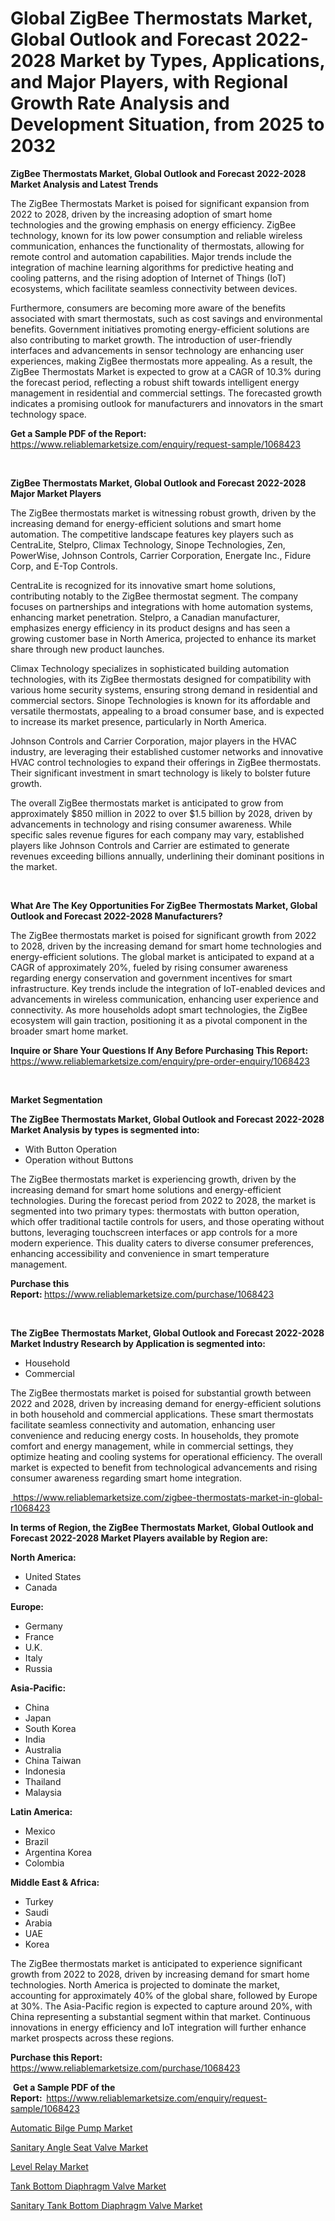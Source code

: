 <p><h1>Global ZigBee Thermostats Market, Global Outlook and Forecast 2022-2028 Market by Types, Applications, and Major Players, with Regional Growth Rate Analysis and Development Situation, from 2025 to 2032</h1></p><p><strong>ZigBee Thermostats Market, Global Outlook and Forecast 2022-2028 Market Analysis and Latest Trends</strong></p>
<p><p>The ZigBee Thermostats Market is poised for significant expansion from 2022 to 2028, driven by the increasing adoption of smart home technologies and the growing emphasis on energy efficiency. ZigBee technology, known for its low power consumption and reliable wireless communication, enhances the functionality of thermostats, allowing for remote control and automation capabilities. Major trends include the integration of machine learning algorithms for predictive heating and cooling patterns, and the rising adoption of Internet of Things (IoT) ecosystems, which facilitate seamless connectivity between devices.</p><p>Furthermore, consumers are becoming more aware of the benefits associated with smart thermostats, such as cost savings and environmental benefits. Government initiatives promoting energy-efficient solutions are also contributing to market growth. The introduction of user-friendly interfaces and advancements in sensor technology are enhancing user experiences, making ZigBee thermostats more appealing. As a result, the ZigBee Thermostats Market is expected to grow at a CAGR of 10.3% during the forecast period, reflecting a robust shift towards intelligent energy management in residential and commercial settings. The forecasted growth indicates a promising outlook for manufacturers and innovators in the smart technology space.</p></p>
<p><strong>Get a Sample PDF of the Report:&nbsp;</strong> <a href="https://www.reliablemarketsize.com/enquiry/request-sample/1068423?utm_campaign=3494&utm_medium=2&utm_source=Github&utm_content=ia&utm_term=21032025&utm_id=zigbee-thermostats-market-global-outlook-and-forecast-2022-2028">https://www.reliablemarketsize.com/enquiry/request-sample/1068423</a></p>
<p>&nbsp;</p>
<p><strong>ZigBee Thermostats Market, Global Outlook and Forecast 2022-2028 Major Market Players</strong></p>
<p><p>The ZigBee thermostats market is witnessing robust growth, driven by the increasing demand for energy-efficient solutions and smart home automation. The competitive landscape features key players such as CentraLite, Stelpro, Climax Technology, Sinope Technologies, Zen, PowerWise, Johnson Controls, Carrier Corporation, Energate Inc., Fidure Corp, and E-Top Controls.</p><p>CentraLite is recognized for its innovative smart home solutions, contributing notably to the ZigBee thermostat segment. The company focuses on partnerships and integrations with home automation systems, enhancing market penetration. Stelpro, a Canadian manufacturer, emphasizes energy efficiency in its product designs and has seen a growing customer base in North America, projected to enhance its market share through new product launches.</p><p>Climax Technology specializes in sophisticated building automation technologies, with its ZigBee thermostats designed for compatibility with various home security systems, ensuring strong demand in residential and commercial sectors. Sinope Technologies is known for its affordable and versatile thermostats, appealing to a broad consumer base, and is expected to increase its market presence, particularly in North America.</p><p>Johnson Controls and Carrier Corporation, major players in the HVAC industry, are leveraging their established customer networks and innovative HVAC control technologies to expand their offerings in ZigBee thermostats. Their significant investment in smart technology is likely to bolster future growth.</p><p>The overall ZigBee thermostats market is anticipated to grow from approximately $850 million in 2022 to over $1.5 billion by 2028, driven by advancements in technology and rising consumer awareness. While specific sales revenue figures for each company may vary, established players like Johnson Controls and Carrier are estimated to generate revenues exceeding billions annually, underlining their dominant positions in the market.</p></p>
<p>&nbsp;</p>
<p><strong>What Are The Key Opportunities For ZigBee Thermostats Market, Global Outlook and Forecast 2022-2028 Manufacturers?</strong></p>
<p><p>The ZigBee thermostats market is poised for significant growth from 2022 to 2028, driven by the increasing demand for smart home technologies and energy-efficient solutions. The global market is anticipated to expand at a CAGR of approximately 20%, fueled by rising consumer awareness regarding energy conservation and government incentives for smart infrastructure. Key trends include the integration of IoT-enabled devices and advancements in wireless communication, enhancing user experience and connectivity. As more households adopt smart technologies, the ZigBee ecosystem will gain traction, positioning it as a pivotal component in the broader smart home market.</p></p>
<p><strong>Inquire or Share Your Questions If Any Before Purchasing This Report:</strong> <a href="https://www.reliablemarketsize.com/enquiry/pre-order-enquiry/1068423?utm_campaign=3494&utm_medium=2&utm_source=Github&utm_content=ia&utm_term=21032025&utm_id=zigbee-thermostats-market-global-outlook-and-forecast-2022-2028">https://www.reliablemarketsize.com/enquiry/pre-order-enquiry/1068423</a></p>
<p>&nbsp;</p>
<p><strong>Market Segmentation</strong></p>
<p><strong>The ZigBee Thermostats Market, Global Outlook and Forecast 2022-2028 Market Analysis by types is segmented into:</strong></p>
<p><ul><li>With Button Operation</li><li>Operation without Buttons</li></ul></p>
<p><p>The ZigBee thermostats market is experiencing growth, driven by the increasing demand for smart home solutions and energy-efficient technologies. During the forecast period from 2022 to 2028, the market is segmented into two primary types: thermostats with button operation, which offer traditional tactile controls for users, and those operating without buttons, leveraging touchscreen interfaces or app controls for a more modern experience. This duality caters to diverse consumer preferences, enhancing accessibility and convenience in smart temperature management.</p></p>
<p><strong>Purchase this Report:&nbsp;</strong><a href="https://www.reliablemarketsize.com/purchase/1068423?utm_campaign=3494&utm_medium=2&utm_source=Github&utm_content=ia&utm_term=21032025&utm_id=zigbee-thermostats-market-global-outlook-and-forecast-2022-2028">https://www.reliablemarketsize.com/purchase/1068423</a></p>
<p>&nbsp;</p>
<p><strong>The ZigBee Thermostats Market, Global Outlook and Forecast 2022-2028 Market Industry Research by Application is segmented into:</strong></p>
<p><ul><li>Household</li><li>Commercial</li></ul></p>
<p><p>The ZigBee thermostats market is poised for substantial growth between 2022 and 2028, driven by increasing demand for energy-efficient solutions in both household and commercial applications. These smart thermostats facilitate seamless connectivity and automation, enhancing user convenience and reducing energy costs. In households, they promote comfort and energy management, while in commercial settings, they optimize heating and cooling systems for operational efficiency. The overall market is expected to benefit from technological advancements and rising consumer awareness regarding smart home integration.</p></p>
<p><a href="https://www.reliablemarketsize.com/zigbee-thermostats-market-in-global-r1068423?utm_campaign=3494&utm_medium=2&utm_source=Github&utm_content=ia&utm_term=21032025&utm_id=zigbee-thermostats-market-global-outlook-and-forecast-2022-2028">&nbsp;https://www.reliablemarketsize.com/zigbee-thermostats-market-in-global-r1068423</a></p>
<p><strong>In terms of Region, the ZigBee Thermostats Market, Global Outlook and Forecast 2022-2028 Market Players available by Region are:</strong></p>
<p>
    <p> <strong> North America: </strong>
        <ul>
            <li>United States</li>
            <li>Canada</li>
        </ul>
        </p> 
    <p> <strong> Europe: </strong>
        <ul>
            <li>Germany</li>
            <li>France</li>
            <li>U.K.</li>
            <li>Italy</li>
            <li>Russia</li>
        </ul>
        </p> 
    <p> <strong> Asia-Pacific: </strong>
        <ul>
            <li>China</li>
            <li>Japan</li>
            <li>South Korea</li>
            <li>India</li>
            <li>Australia</li>
            <li>China Taiwan</li>
            <li>Indonesia</li>
            <li>Thailand</li>
            <li>Malaysia</li>
        </ul>
        </p> 
    <p> <strong> Latin America: </strong>
        <ul>
            <li>Mexico</li>
            <li>Brazil</li>
            <li>Argentina Korea</li>
            <li>Colombia</li>
        </ul>
        </p> 
    <p> <strong> Middle East & Africa: </strong>
        <ul>
            <li>Turkey</li>
            <li>Saudi</li>
            <li>Arabia</li>
            <li>UAE</li>
            <li>Korea</li>
        </ul>
    </p>
    </p>
<p><p>The ZigBee thermostats market is anticipated to experience significant growth from 2022 to 2028, driven by increasing demand for smart home technologies. North America is projected to dominate the market, accounting for approximately 40% of the global share, followed by Europe at 30%. The Asia-Pacific region is expected to capture around 20%, with China representing a substantial segment within that market. Continuous innovations in energy efficiency and IoT integration will further enhance market prospects across these regions.</p></p>
<p><strong>Purchase this Report: </strong><a href="https://www.reliablemarketsize.com/purchase/1068423?utm_campaign=3494&utm_medium=2&utm_source=Github&utm_content=ia&utm_term=21032025&utm_id=zigbee-thermostats-market-global-outlook-and-forecast-2022-2028">https://www.reliablemarketsize.com/purchase/1068423</a></p>
<p>&nbsp;<strong>Get a Sample PDF of the Report:&nbsp;&nbsp;</strong><a href="https://www.reliablemarketsize.com/enquiry/request-sample/1068423?utm_campaign=3494&utm_medium=2&utm_source=Github&utm_content=ia&utm_term=21032025&utm_id=zigbee-thermostats-market-global-outlook-and-forecast-2022-2028">https://www.reliablemarketsize.com/enquiry/request-sample/1068423</a></p>
<p><strong></strong></p>
<p><p><a href="https://www.linkedin.com/pulse/automatic-bilge-pump-market-overview-industry-growth-gqu0e?utm_campaign=3494&utm_medium=2&utm_source=Github&utm_content=ia&utm_term=21032025&utm_id=zigbee-thermostats-market-global-outlook-and-forecast-2022-2028">Automatic Bilge Pump Market</a></p><p><a href="https://www.linkedin.com/pulse/sanitary-angle-seat-valve-market-insights-encompass-historical-te7ne?utm_campaign=3494&utm_medium=2&utm_source=Github&utm_content=ia&utm_term=21032025&utm_id=zigbee-thermostats-market-global-outlook-and-forecast-2022-2028">Sanitary Angle Seat Valve Market</a></p><p><a href="https://www.linkedin.com/pulse/whats-driving-level-relay-market-boom-key-growth-drivers-t5nxe?utm_campaign=3494&utm_medium=2&utm_source=Github&utm_content=ia&utm_term=21032025&utm_id=zigbee-thermostats-market-global-outlook-and-forecast-2022-2028">Level Relay Market</a></p><p><a href="https://www.linkedin.com/pulse/tank-bottom-diaphragm-valve-markets-comprehensive-analysis-bpybe?utm_campaign=3494&utm_medium=2&utm_source=Github&utm_content=ia&utm_term=21032025&utm_id=zigbee-thermostats-market-global-outlook-and-forecast-2022-2028">Tank Bottom Diaphragm Valve Market</a></p><p><a href="https://www.linkedin.com/pulse/projecting-growth-sanitary-tank-bottom-diaphragm-valvemarket-unpae?utm_campaign=3494&utm_medium=2&utm_source=Github&utm_content=ia&utm_term=21032025&utm_id=zigbee-thermostats-market-global-outlook-and-forecast-2022-2028">Sanitary Tank Bottom Diaphragm Valve Market</a></p></p>